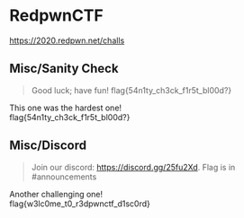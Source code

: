 # RedpwnCTF
https://2020.redpwn.net/challs
 
## Misc/Sanity Check

> Good luck; have fun! flag{54n1ty_ch3ck_f1r5t_bl00d?}  

This one was the hardest one!  
flag{54n1ty_ch3ck_f1r5t_bl00d?}  

## Misc/Discord

> Join our discord: https://discord.gg/25fu2Xd. Flag is in #announcements  

Another challenging one!  
flag{w3lc0me_t0_r3dpwnctf_d1sc0rd}  